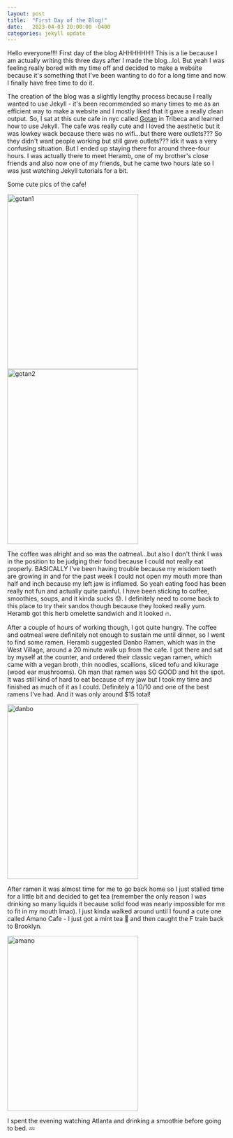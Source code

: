 ```yaml
---
layout: post
title:  "First Day of the Blog!"
date:   2023-04-03 20:00:00 -0400
categories: jekyll update
---
```


Hello everyone!!!! First day of the blog AHHHHHH!!
This is a lie because I am actually writing this three days after I made the blog...lol.
But yeah I was feeling really bored with my time off and decided to make a website because it's something that I've been wanting to do for a long time and now I finally have free time to do it.

The creation of the blog was a slightly lengthy process because I really wanted to use Jekyll - it's been recommended so many times to me as an efficient way to make a website and I mostly liked that it gave a really clean output. So, I sat at this cute cafe in nyc called [Gotan](https://www.gotancafe.com/) in Tribeca and learned how to use Jekyll. The cafe was really cute and I loved the aesthetic but it was lowkey wack because there was no wifi...but there were outlets??? So they didn't want people working but still gave outlets??? idk it was a very confusing situation. But I ended up staying there for around three-four hours. I was actually there to meet Heramb, one of my brother's close friends and also now one of my friends, but he came two hours late so I was just watching Jekyll tutorials for a bit.

Some cute pics of the cafe!
<!-- ![gotan1](anjsri878.github.io/loats/assets/img/03_04_gotan1.JPG) -->


<img src="{{site.baseurl | prepend: site.url}}/assets/img/03_04_gotan1.JPG" alt="gotan1" width="300" height= "400"/>
<img src="{{site.baseurl | prepend: site.url}}/assets/img/03_04_gotan2.JPG" alt="gotan2" width="300" height= "400"/>



The coffee was alright and so was the oatmeal...but also I don't think I was in the position to be judging their food because I could not really eat properly. BASICALLY I've been having trouble because my wisdom teeth are growing in and for the past week I could not open my mouth more than half and inch because my left jaw is inflamed. So yeah eating food has been really not fun and actually quite painful. I have been sticking to coffee, smoothies, soups, and it kinda sucks :sweat:. I definitely need to come back to this place to try their sandos though because they looked really yum. Heramb got this herb omelette sandwich and it looked :fire:.

After a couple of hours of working though, I got quite hungry. The coffee and oatmeal were definitely not enough to sustain me until dinner, so I went to find some ramen. Heramb suggested Danbo Ramen, which was in the West Village, around a 20 minute walk up from the cafe. I got there and sat by myself at the counter, and ordered their classic vegan ramen, which came with a vegan broth, thin noodles, scallions, sliced tofu and kikurage (wood ear mushrooms). Oh man that ramen was SO GOOD and hit the spot. It was still kind of hard to eat because of my jaw but I took my time and finished as much of it as I could. Definitely a 10/10 and one of the best ramens I've had. And it was only around $15 total!

<img src="{{site.baseurl | prepend: site.url}}/assets/img/03_04_danbo.JPG" alt="danbo" width="300" height= "400"/>


After ramen it was almost time for me to go back home so I just stalled time for a little bit and decided to get tea (remember the only reason I was drinking so many liquids it because solid food was nearly impossible for me to fit in my mouth lmao). I just kinda walked around until I found a cute one called Amano Cafe - I just got a mint tea :tea: and then caught the F train back to Brooklyn.

<img src="{{site.baseurl | prepend: site.url}}/assets/img/03_04_tea.JPG" alt="amano" width="300" height= "400"/>

I spent the evening watching Atlanta and drinking a smoothie before going to bed. :zzz:
